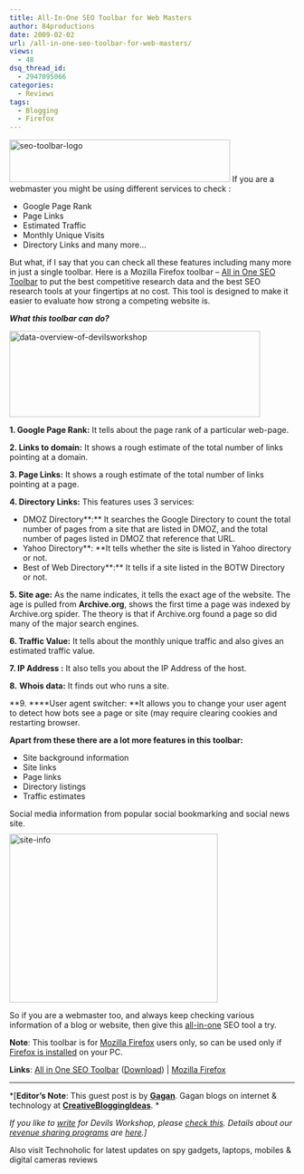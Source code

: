 ```yaml
---
title: All-In-One SEO Toolbar for Web Masters
author: 84productions
date: 2009-02-02
url: /all-in-one-seo-toolbar-for-web-masters/
views:
  - 48
dsq_thread_id:
  - 2947095066
categories:
  - Reviews
tags:
  - Blogging
  - Firefox
---
```

<img class="aligncenter size-medium wp-image-3835" style="float: none; margin-left: auto; margin-right: auto;" src="http://cdn.devilsworkshop.org/files/2009/01/seo-toolbar-logo-300x57.gif" alt="seo-toolbar-logo" width="390" height="75" />  
If you are a webmaster you might be using different services to check :

  * Google Page Rank
  * Page Links
  * Estimated Traffic
  * Monthly Unique Visits
  * Directory Links and many more&#8230;

But what, if I say that you can check all these features including many more in just a single toolbar. Here is a Mozilla Firefox toolbar – <a href="http://tools.seobook.com/seo-toolbar/updates/" onclick="_gaq.push(['_trackEvent', 'outbound-article', 'http://tools.seobook.com/seo-toolbar/updates/', 'All in One SEO Toolbar']);" target="_blank">All in One SEO Toolbar</a> to put the best competitive research data and the best SEO research tools at your fingertips at no cost. This tool is designed to make it easier to evaluate how strong a competing website is.

***What this toolbar can do?***

<img class="aligncenter size-full wp-image-3832" style="float: none; margin-left: auto; margin-right: auto;" src="http://cdn.devilsworkshop.org/files/2009/01/data-overview-of-devilsworkshop.png" alt="data-overview-of-devilsworkshop" width="443" height="152" />

**1. Google Page Rank:** It tells about the page rank of a particular web-page.

**2. Links to domain:** It shows a rough estimate of the total number of links pointing at a domain.

**3. Page Links:** It shows a rough estimate of the total number of links pointing at a page.

**4. Directory Links:** This features uses 3 services:

  * DMOZ Directory**:** It searches the Google Directory to count the total number of pages from a site that are listed in DMOZ, and the total number of pages listed in DMOZ that reference that URL.
  * Yahoo Directory**: **It tells whether the site is listed in Yahoo directory or not.
  * Best of Web Directory**:** It tells if a site listed in the BOTW Directory or not.

**5. Site age:** As the name indicates, it tells the exact age of the website. The age is pulled from **Archive.org**, shows the first time a page was indexed by Archive.org spider. The theory is that if Archive.org found a page so did many of the major search engines.

**6. Traffic Value:** It tells about the monthly unique traffic and also gives an estimated traffic value.

**7. IP Address :** It also tells you about the IP Address of the host.

**8.** **Whois data:** It finds out who runs a site.

**9. ****User agent switcher: **It allows you to change your user agent to detect how bots see a page or site (may require clearing cookies and restarting browser.

**Apart from these there are a lot more features in this toolbar:**

  * Site background information
  * Site links
  * Page links
  * Directory listings
  * Traffic estimates

Social media information from popular social bookmarking and social news site.  
<img class="size-medium wp-image-3833 aligncenter" style="margin: 10px 0px 0px;" src="http://cdn.devilsworkshop.org/files/2009/01/site-info-300x243.png" alt="site-info" width="368" height="298" />

So if you are a webmaster too, and always keep checking various information of a blog or website, then give this <a href="http://tools.seobook.com/seo-toolbar/" onclick="_gaq.push(['_trackEvent', 'outbound-article', 'http://tools.seobook.com/seo-toolbar/', 'all-in-one']);" target="_blank">all-in-one</a> SEO tool a try.

**Note**: This toolbar is for <a href="http://www.mozilla.com/en-US/firefox/" onclick="_gaq.push(['_trackEvent', 'outbound-article', 'http://www.mozilla.com/en-US/firefox/', 'Mozilla Firefox']);" target="_blank">Mozilla Firefox</a> users only, so can be used only if <a href="http://www.mozilla.com/en-US/firefox/" onclick="_gaq.push(['_trackEvent', 'outbound-article', 'http://www.mozilla.com/en-US/firefox/', 'Firefox is installed']);" target="_blank">Firefox is installed</a> on your PC.

**Links**: <a href="http://tools.seobook.com/seo-toolbar/updates/" onclick="_gaq.push(['_trackEvent', 'outbound-article', 'http://tools.seobook.com/seo-toolbar/updates/', 'All in One SEO Toolbar']);" target="_blank">All in One SEO Toolbar</a> (<a href="http://tools.seobook.com/seo-toolbar/" onclick="_gaq.push(['_trackEvent', 'outbound-article', 'http://tools.seobook.com/seo-toolbar/', 'Download']);" target="_blank">Download</a>) | <a href="http://www.mozilla.com/en-US/firefox/" onclick="_gaq.push(['_trackEvent', 'outbound-article', 'http://www.mozilla.com/en-US/firefox/', 'Mozilla Firefox']);" target="_blank">Mozilla Firefox</a>

* * *

*[**Editor&#8217;s Note**: This guest post is by **<a href="http://www.creativebloggingideas.com/" onclick="_gaq.push(['_trackEvent', 'outbound-article', 'http://www.creativebloggingideas.com/', 'Gagan']);" >Gagan</a>**. Gagan blogs on internet & technology at **<a href="http://www.creativebloggingideas.com/" onclick="_gaq.push(['_trackEvent', 'outbound-article', 'http://www.creativebloggingideas.com/', 'CreativeBloggingIdeas']);" >CreativeBloggingIdeas</a>**. *</p> 

*If you like to [write][1] for Devils Workshop, please [check this][1]. Details about our [revenue sharing programs][1] are [here][1].]*

Also visit Technoholic for latest updates on spy gadgets, laptops, mobiles & digital cameras reviews

 [1]: http://devilsworkshop.org/join-dw/
